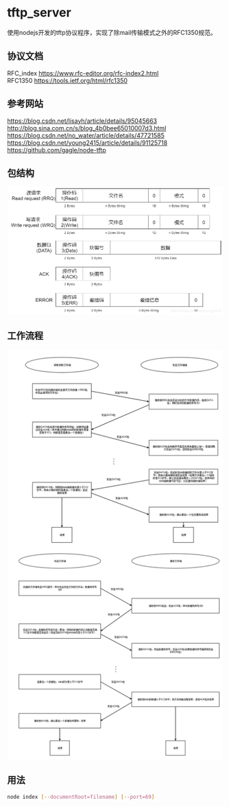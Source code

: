 # tftp_server
使用nodejs开发的tftp协议程序，实现了除mail传输模式之外的RFC1350规范。  


## 协议文档
RFC_index https://www.rfc-editor.org/rfc-index2.html  
RFC1350 https://tools.ietf.org/html/rfc1350  


## 参考网站
https://blog.csdn.net/lisayh/article/details/95045663  
http://blog.sina.com.cn/s/blog_4b0bee65010007d3.html  
https://blog.csdn.net/no_water/article/details/47721585  
https://blog.csdn.net/young2415/article/details/91125718  
https://github.com/gagle/node-tftp  


## 包结构
![data_packet.jpg](https://github.com/bhoold/tftp_server/raw/master/screenshots/data_packet.png)


## 工作流程
![rrq_workflow.jpg](https://github.com/bhoold/tftp_server/raw/master/screenshots/rrq_workflow.png)
![wrq_workflow.jpg](https://github.com/bhoold/tftp_server/raw/master/screenshots/wrq_workflow.png)


## 用法
```bash
node index [--documentRoot=filename] [--port=69]
```